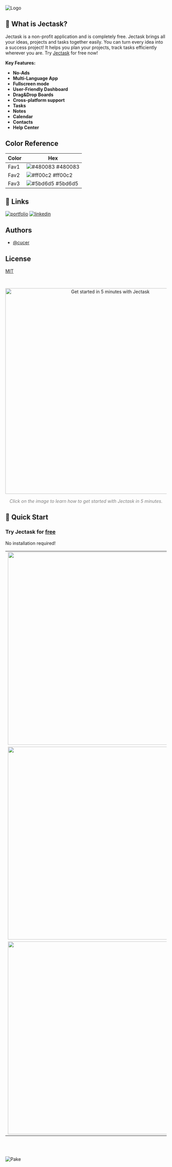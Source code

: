 ![Logo](https://cagatayucer.com/jectask_banner.png)

## 🌟 What is Jectask?

Jectask is a non-profit application and is completely free. Jectask brings all your ideas, projects and tasks together easily. You can turn every idea into a success project! It helps you plan your projects, track tasks efficiently wherever you are.  Try [Jectask](https://www.jectask.com) for free now!


**Key Features:**
- **No-Ads**
- **Multi-Language App**
- **Fullscreen mode**
- **User-Friendly Dashboard**
- **Drag&Drop Boards**
- **Cross-platform support**
- **Tasks**
- **Notes**
- **Calendar**
- **Contacts**
- **Help Center**

## Color Reference

| Color             | Hex                                                                |
| ----------------- | ------------------------------------------------------------------ |
| Fav1 | ![#480083](https://via.placeholder.com/10/480083?text=+) #480083 |
| Fav2 | ![#ff00c2](https://via.placeholder.com/10/ff00c2?text=+) #ff00c2 |
| Fav3 | ![#5bd6d5](https://via.placeholder.com/10/5bd6d5?text=+) #5bd6d5 |


## 🔗 Links
[![portfolio](https://img.shields.io/badge/Jectask-000?style=for-the-badge&logo=ko-fi&logoColor=white)](https://www.jectask.com/)
[![linkedin](https://img.shields.io/badge/linkedin-0A66C2?style=for-the-badge&logo=linkedin&logoColor=white)](https://www.linkedin.com/company/jectask/)


## Authors

- [@cucer](https://www.github.com/cucer)


## License

[MIT](https://choosealicense.com/licenses/mit/)

</br>

<p align="center">
    <a href="https://www.youtube.com/watch?v=HWSwHjuQmCU" target="_blank">
        <img src="https://www.jectask.com/assets/images/section8/help.png" alt="Get started in 5 minutes with Jectask" width="640px" />
    </a>
</p>

<p align="center" style="color:grey;"><i>Click on the image to learn how to get started with Jectask in 5 minutes.</i></p>

## 🚀 Quick Start

### Try Jectask for [**free**](https://www.jectask.com/sign-up)

No installation required!

<table>
    <tr>
        <td><img src=https://cagatayucer.com/jectask_dashhboard.png width=600/></td>
        <td><img src=https://cagatayucer.com/jectask_projects.png width=600/></td>
    </tr>
    <tr>
        <td><img src=https://cagatayucer.com/jectask_tasks.png width=600/></td>
        <td><img src=https://cagatayucer.com/jectask_notes.png width=600/></td>
    </tr>
    <tr>
        <td><img src=https://cagatayucer.com/jectask_calendar.png width=600/></td>
        <td><img src=https://cagatayucer.com/jectask_contacts.png width=600/></td>
    </tr>
</table>

</br>
</br>

![Pake](https://cagatayucer.com/jectask_gif.gif)



